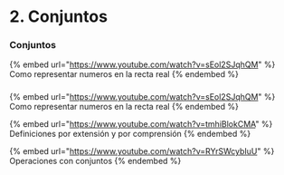 # 2. Conjuntos

### Conjuntos

{% embed url="https://www.youtube.com/watch?v=sEol2SJqhQM" %}
Como representar numeros en la recta real
{% endembed %}

###

{% embed url="https://www.youtube.com/watch?v=sEol2SJqhQM" %}
Como representar numeros en la recta real
{% endembed %}

{% embed url="https://www.youtube.com/watch?v=tmhiBlokCMA" %}
Definiciones por extensión y por comprensión
{% endembed %}

{% embed url="https://www.youtube.com/watch?v=RYrSWcybIuU" %}
Operaciones con conjuntos
{% endembed %}


